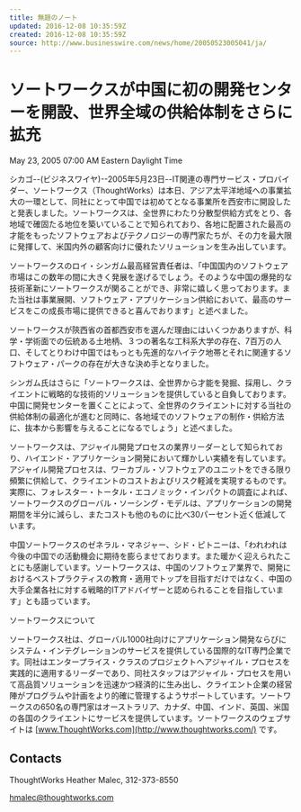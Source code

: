 ```yaml
---
title: 無題のノート
updated: 2016-12-08 10:35:59Z
created: 2016-12-08 10:35:59Z
source: http://www.businesswire.com/news/home/20050523005041/ja/
---
```


# **ソートワークスが中国に初の開発センターを開設、世界全域の供給体制をさらに拡充**

May 23, 2005 07:00 AM Eastern Daylight Time

シカゴ--(ビジネスワイヤ)--2005年5月23日--IT関連の専門サービス・プロバイダー、ソートワークス（ThoughtWorks）は本日、アジア太平洋地域への事業拡大の一環として、同社にとって中国では初めてとなる事業所を西安市に開設したと発表しました。ソートワークスは、全世界にわたり分散型供給方式をとり、各地域で確固たる地位を築いていることで知られており、各地に配置された最高の才能をもったソフトウェアおよびテクノロジーの専門家たちが、その力を最大限に発揮して、米国内外の顧客向けに優れたソリューションを生み出しています。

ソートワークスのロイ・シンガム最高経営責任者は、「中国国内のソフトウェア市場はこの数年の間に大きく発展を遂げるでしょう。そのような中国の爆発的な技術革新にソートワークスが関ることができ、非常に嬉しく思っております。また当社は事業展開、ソフトウェア・アプリケーション供給において、最高のサービスをこの成長市場に提供できると喜んでおります」と述べました。

ソートワークスが陝西省の首都西安市を選んだ理由にはいくつかありますが、科学・学術面での伝統ある土地柄、３つの著名な工科系大学の存在、7百万の人口、そしてとりわけ中国ではもっとも先進的なハイテク地帯とそれに関連するソフトウェア・パークの存在が大きな決め手となりました。

シンガム氏はさらに「ソートワークスは、全世界から才能を発掘、採用し、クライエントに戦略的な技術的ソリューションを提供していると自負しております。中国に開発センターを置くことによって、全世界のクライエントに対する当社の供給体制の最適化が進むと同時に、各地域でのソフトウェアの制作・供給方法に、抜本から影響を与えることになるでしょう」と述べました。

ソートワークスは、アジャイル開発プロセスの業界リーダーとして知られており、ハイエンド・アプリケーション開発において輝かしい実績を有しています。アジャイル開発プロセスは、ワーカブル・ソフトウェアのユニットをできる限り頻繁に供給して、クライエントのコストおよびリスク軽減を実現するものです。実際に、フォレスター・トータル・エコノミック・インパクトの調査によれば、ソートワークスのグローバル・ソーシング・モデルは、アプリケーションの開発期間を半分に減らし、またコストも他のものに比べ30パーセント近く低減しています。

中国ソートワークスのゼネラル・マネジャー、シド・ピトニーは、「われわれは今後の中国での活動機会に期待を膨らませております。また暖かく迎えられたことにも感謝しています。ソートワークスは、中国のソフトウェア業界で、開発におけるベストプラクティスの教育・適用でトップを目指すだけではなく、中国の大手企業各社に対する戦略的ITアドバイザーと認められることを目指しています」とも語っています。

ソートワークスについて

ソートワークス社は、グローバル1000社向けにアプリケーション開発ならびにシステム・インテグレーションのサービスを提供している国際的なIT専門企業です。同社はエンタープライス・クラスのプロジェクトへアジャイル・プロセスを実践的に適用するリーダーであり、同社スタッフはアジャイル・プロセスを用いて高品質ソリューションを迅速かつ経済的に生み出し、クライエント企業の経営陣がプログラムや計画をより的確に管理するようサポートしています。ソートワークスの650名の専門家はオーストラリア、カナダ、中国、インド、英国、米国の各国のクライエントにサービスを提供しています。ソートワークスのウェブサイトは [www.ThoughtWorks.com](http://www.thoughtworks.com/) です。

## Contacts

ThoughtWorks
Heather Malec, 312-373-8550

 [hmalec@thoughtworks.com](http://www.businesswire.com/news/home/20050523005041/ja/mailto:hmalec@thoughtworks.com)